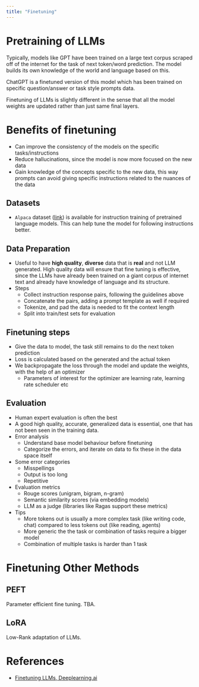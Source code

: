 ```yaml
---
title: "Finetuning"
---
```


# Pretraining of LLMs
Typically, models like GPT have been trained on a large text corpus scraped off of the internet for the task of next token/word prediction. The model builds its own knowledge of the world and language based on this.

ChatGPT is a finetuned version of this model which has been trained on specific question/answer or task style prompts data.

Finetuning of LLMs is slightly different in the sense that all the model weights are updated rather than just same final layers.

# Benefits of finetuning
* Can improve the consistency of the models on the specific tasks/instructions
* Reduce hallucinations, since the model is now more focused on the new data
* Gain knowledge of the concepts specific to the new data, this way prompts can avoid giving specific instructions related to the nuances of the data

## Datasets
* `Alpaca` dataset ([link](https://huggingface.co/datasets/tatsu-lab/alpaca)) is available for instruction training of pretrained language models. This can help tune the model for following instructions better.

## Data Preparation
* Useful to have **high quality**, **diverse** data that is **real** and not LLM generated. High quality data will ensure that fine tuning is effective, since the LLMs have already been trained on a giant corpus of internet text and already have knowledge of language and its structure.
* Steps
    * Collect instruction response pairs, following the guidelines above
    * Concatenate the pairs, adding a prompt template as well if required
    * Tokenize, and pad the data is needed to fit the context length
    * Split into train/test sets for evaluation

## Finetuning steps
* Give the data to model, the task still remains to do the next token prediction
* Loss is calculated based on the generated and the actual token
* We backpropagate the loss through the model and update the weights, with the help of an optimizer
    * Parameters of interest for the optimizer are learning rate, learning rate scheduler etc

## Evaluation
* Human expert evaluation is often the best
* A good high quality, accurate, generalized data is essential, one that has not been seen in the training data.
* Error analysis
    * Understand base model behaviour before finetuning
    * Categorize the errors, and iterate on data to fix these in the data space itself
* Some error categories
    * Misspellings
    * Output is too long
    * Repetitive
* Evaluation metrics
    * Rouge scores (unigram, bigram, n-gram)
    * Semantic similarity scores (via embedding models)
    * LLM as a judge (libraries like Ragas support these metrics)
* Tips
    * More tokens out is usually a more complex task (like writing code, chat) compared to less tokens out (like reading, agents)
    * More generic the the task or combination of tasks require a bigger model
    * Combination of multiple tasks is harder than 1 task

# Finetuning Other Methods
## PEFT
Parameter efficient fine tuning. TBA.

## LoRA
Low-Rank adaptation of LLMs.

# References
* [Finetuning LLMs, Deeplearning.ai](https://learn.deeplearning.ai/courses/finetuning-large-language-models/lesson/1/introduction)
